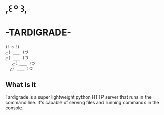 # ,꒰ º ꒱,
# -TARDIGRADE-

    (꒰ o ꒱)   
    උ( ___ )づ 
    උ( ___ )づ       
       උ( ___ )づ               
      උ( ___ )づ

## What is it
Tardigrade is a super lightweight python HTTP server that runs in the command line.
It's capable of serving files and running commands in the console.

